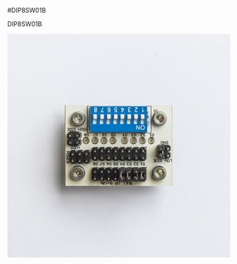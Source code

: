 <!--- PrjInfo ---> <!--- Please remove this line after manually editing --->
<!--- 00a56be08b96043df9e37d6aff7b6990 --->
<!--- Created:20170112-18:22: ---> 
<!--- Author:Mlab: ---> 
<!--- AuthorEmail:mlab@mlab.cz: ---> 
<!--- Tags:imported: ---> 
<!--- Ust:http://www.ust.cz/shop/product_info.php?products_id=187{3}19&osCsid=2c8d517e6e9382e2b1ec8bb26175bf49: ---> 
<!--- Name:DIP8SW01B: --->
#DIP8SW01B 
<!--- LongName --->

<!--- ELongName ---> 

<!--- Lead --->
DIP8SW01B
<!--- ELead ---> 

![LeadImg](DIP8SW01A_Top_Small.jpg) 


​
​
<!--- Description --->
<!--- EDescription --->
<!--- Content --->
<!--- EContent --->
            